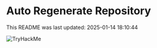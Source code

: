 # Auto Regenerate Repository

This README was last updated: 2025-01-14 18:10:44

 ![TryHackMe](https://tryhackme.com/badge/533634)